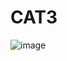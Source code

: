 # CAT3

![image](https://user-images.githubusercontent.com/117325857/211755045-d85cf827-09b7-4942-a803-47f189387981.png)


